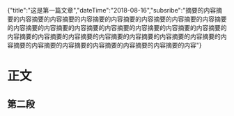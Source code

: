 {"title":"这是第一篇文章","dateTime":"2018-08-16","subsribe":"摘要的内容摘要的内容摘要的内容摘要的内容摘要的内容摘要的内容摘要的内容摘要的内容摘要的内容摘要的内容摘要的内容摘要的内容摘要的内容摘要的内容摘要的内容摘要的内容摘要的内容摘要的内容摘要的内容摘要的内容摘要的内容摘要的内容摘要的内容摘要的内容摘要的内容摘要的内容摘要的内容摘要的内容摘要的内容"}
# 正文

## 第二段


